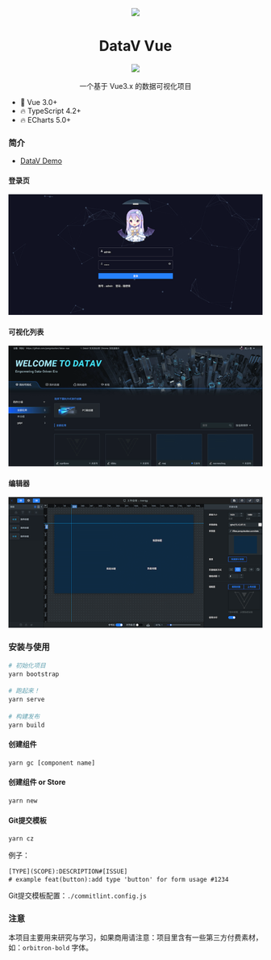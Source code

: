 <p align="center">
  <img src="./src/assets/logo.png">
</p>
<h1 align="center">DataV Vue</h1>
<p align="center">
  <a href="https://github.com/pengxiaotian/datav-vue/actions/workflows/main-deploy.yml">
    <img src="https://github.com/pengxiaotian/datav-vue/actions/workflows/main-deploy.yml/badge.svg?branch=main">
  </a>
  <br>
</p>
<p align="center">一个基于 Vue3.x 的数据可视化项目</p>

* 💪 Vue 3.0+
* 🔥 TypeScript 4.2+
* 🔥 ECharts 5.0+

### 简介

- [DataV Demo](http://datav.pengxiaotian.com)

#### 登录页
![登录页](./demo/login.png)

#### 可视化列表
![可视化列表](./demo/home.png)

#### 编辑器
![编辑器](./demo/editor.png)

### 安装与使用

```bash
# 初始化项目
yarn bootstrap

# 跑起来！
yarn serve

# 构建发布
yarn build
```

#### 创建组件

```bash
yarn gc [component name]
```

#### 创建组件 or Store

```bash
yarn new
```

#### Git提交模板

```bash
yarn cz
```
例子：
```
[TYPE](SCOPE):DESCRIPTION#[ISSUE]
# example feat(button):add type 'button' for form usage #1234
```

Git提交模板配置：`./commitlint.config.js`

### 注意

本项目主要用来研究与学习，如果商用请注意：项目里含有一些第三方付费素材，如：`orbitron-bold` 字体。
